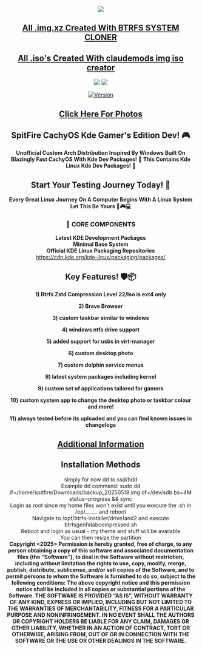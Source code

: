 <p align="center">
<img src="https://i.postimg.cc/JhMRf2RZ/claudemods-03-17-2025.gif">	



<div align="center">

 
##  [All .img.xz Created With BTRFS SYSTEM CLONER](https://github.com/claudemods/btrfssystemcloner)
##  [All .iso's Created With claudemods img iso creator](https://github.com/claudemods/claudemods-multi-iso-konsole-script)

<div align="center">


  <a href="https://archlinux.org/" target="_blank"><img src="https://img.shields.io/badge/OS-Arch-0000FF?style=for-the-badge&logo=linux" /></a>
<a href="https://cachyos.org/" target="_blank"><img src="https://img.shields.io/badge/DISTRO-CachyOS-00FFFF?style=for-the-badge&logo=CachyOS" /></a>

[![Version](https://img.shields.io/github/v/release/claudemods/SpitFireCKGE?color=FFD700&label=Latest%20Release&style=for-the-badge)]()

##  [Click Here For Photos](https://github.com/claudemods/Spitfire-CKGE-Dev/tree/main/Photos)


## SpitFire CachyOS Kde Gamer's Edition Dev! 🎮
**Unofficial Custom Arch Distribution Inspired By Windows Built On Blazingly Fast CachyOS With Kde Dev Packages! 🚀**
**This Contains Kde Linux Kde Dev Packages! 🚀**
 
 



## Start Your Testing Journey Today! 🦅 
  **Every Great Linux Journey On A Computer Begins With A Linux System Let This Be Yours 🚀🎮💻**

### 🔧 CORE COMPONENTS  
<strong>Latest KDE Development Packages</strong><br> 
<strong>Minimal Base System</strong><br> 
<strong>Official KDE Linux Packaging Repositories</strong><br> 
https://cdn.kde.org/kde-linux/packaging/packages/  


## Key Features! 🛡️📦 

  **1) Btrfs Zstd Compression Level 22/Iso is ext4 only**

  **2) Brave Browser**
  
  **3) custom taskbar similar to windows**

  **4) windows ntfs drive support**

  **5) added support for usbs in virt-manager**
  
  **6) custom desktop photo**
 
  **7) custom dolphin service menus**
 
  **8) latest system packages including kernel**
 
  **9) custom set of applications tailored for gamers**
 
  **10) custom system app to change the desktop photo or taskbar colour and more!**
 
  **11) always tested before its uploaded and you can find known issues in changelogs**


##  [Additional Information](https://github.com/claudemods/Spitfire-CKGE-Dev/blob/main/AdditionalInformation.md)


<div align="center">
  
## Installation Methods

<div align="center">
simply for now dd to ssd/hdd 
<div align="center">

</div>

</div>
Example dd command: sudo dd if=/home/spitfire/Downloads/backup_20250518.img of=/dev/sdb bs=4M status=progress && sync
<div align="center">

</div>

</div>

<div align="center">
Login as root since my home files won't exist until you execute the .sh in /opt........ and reboot
</div>


</div>

<div align="center">
Navigate to /opt/btrfs-installer/drive1and2 and execute btrfsgenfstabcompressed.sh 
</div>

<div align="center">
Reboot and login as usual - my theme and stuff will be available
</div>

<div align="center"> 
You can then resize the partition 
</div


<strong> Copyright <2025> <claudemods> Permission is hereby granted, free of charge, to any person obtaining a copy of this software and associated documentation files (the “Software”), to deal in the Software without restriction, including without limitation the rights to use, copy, modify, merge, publish, distribute, sublicense, and/or sell copies of the Software, and to permit persons to whom the Software is furnished to do so, subject to the following conditions: The above copyright notice and this permission notice shall be included in all copies or substantial portions of the Software. THE SOFTWARE IS PROVIDED “AS IS”, WITHOUT WARRANTY OF ANY KIND, EXPRESS OR IMPLIED, INCLUDING BUT NOT LIMITED TO THE WARRANTIES OF MERCHANTABILITY, FITNESS FOR A PARTICULAR PURPOSE AND NONINFRINGEMENT. IN NO EVENT SHALL THE AUTHORS OR COPYRIGHT HOLDERS BE LIABLE FOR ANY CLAIM, DAMAGES OR OTHER LIABILITY, WHETHER IN AN ACTION OF CONTRACT, TORT OR OTHERWISE, ARISING FROM, OUT OF OR IN CONNECTION WITH THE SOFTWARE OR THE USE OR OTHER DEALINGS IN THE SOFTWARE. <strong>
</div>

